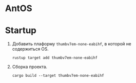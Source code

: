 # AntOS

# Startup
1) Добавить плаформу `thumbv7em-none-eabihf`, в которой не содержиться OS.
   ```command_line
   rustup target add thumbv7em-none-eabihf
   ```
2) Сборка проекта.
   ```command_line
   cargo build --target thumbv7em-none-eabihf
   ```
